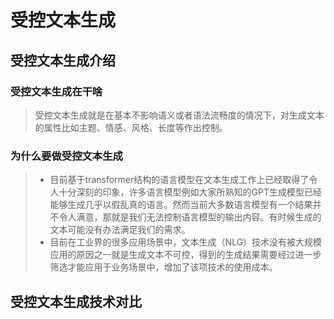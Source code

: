 # 受控文本生成

## 受控文本生成介绍

### 受控文本生成在干啥
> 受控文本生成就是在基本不影响语义或者语法流畅度的情况下，对生成文本的属性比如主题、情感、风格、长度等作出控制。

### 为什么要做受控文本生成
>* 目前基于transformer结构的语言模型在文本生成工作上已经取得了令人十分深刻的印象，许多语言模型例如大家所熟知的GPT生成模型已经能够生成几乎以假乱真的语言。然而当前大多数语言模型有一个结果并不令人满意，那就是我们无法控制语言模型的输出内容。有时候生成的文本可能没有办法满足我们的需求。
>* 目前在工业界的很多应用场景中，文本生成（NLG）技术没有被大规模应用的原因之一就是生成文本不可控，得到的生成结果需要经过进一步筛选才能应用于业务场景中，增加了该项技术的使用成本。

## 受控文本生成技术对比